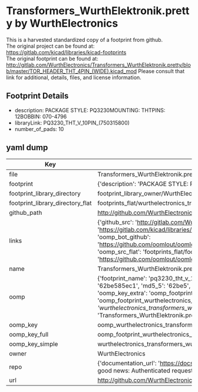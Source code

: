 # Transformers_WurthElektronik.pretty by WurthElectronics  
This is a harvested standardized copy of a footprint from github.  
The original project can be found at:  
https://gitlab.com/kicad/libraries/kicad-footprints  
The original footprint can be found at:
http://gitlab.com/WurthElectronics/Transformers_WurthElektronik.pretty/blob/master/TOR_HEADER_THT_4PIN_(WIDE).kicad_mod
Please consult that link for additional, details, files, and license information.  
## Footprint Details
* description: PACKAGE STYLE: PQ3230MOUNTING: THTPINS: 12BOBBIN: 070-4796  
* libraryLink: PQ3230_THT_V_10PIN_(750315800)  
* number_of_pads: 10  
## yaml dump  
| Key | Value |  
| --- | --- |  
| file | Transformers_WurthElektronik.pretty/PQ3230_THT_V_10PIN_(750315800).kicad_mod |  
| footprint | {'description': 'PACKAGE STYLE: PQ3230MOUNTING: THTPINS: 12BOBBIN: 070-4796', 'libraryLink': 'PQ3230_THT_V_10PIN_(750315800)', 'number_of_pads': 10} |  
| footprint_library_directory | footprint_library_owner/WurthElectronics_Transformers_WurthElektronik.pretty |  
| footprint_library_directory_flat | footprints_flat/wurthelectronics_transformers_wurthelektronik_pq3230_tht_v_10pin_(750315800)/working |  
| github_path | http://github.com/WurthElectronics/Transformers_WurthElektronik.pretty/blob/master/PQ3230_THT_V_10PIN_(750315800).kicad_mod |  
| links | {'github_src': 'http://gitlab.com/WurthElectronics/Transformers_WurthElektronik.pretty/blob/master/TOR_HEADER_THT_4PIN_(WIDE).kicad_mod', 'github_src_repo': 'https://gitlab.com/kicad/libraries/kicad-footprints', 'oomp_bot': 'footprints/wurthelectronics_transformers_wurthelektronik_pq3230_tht_v_10pin_(750315800)/working', 'oomp_bot_github': 'https://github.com/oomlout/oomlout_oomp_footprint_bot/tree/main/footprints/wurthelectronics_transformers_wurthelektronik_pq3230_tht_v_10pin_(750315800)/working', 'oomp_src_flat': 'footprints_flat/footprints_flat/wurthelectronics_transformers_wurthelektronik_pq3230_tht_v_10pin_(750315800)/working', 'oomp_src_flat_github': 'https://github.com/oomlout/oomlout_oomp_footprint_src/tree/main/footprints_flat/wurthelectronics_transformers_wurthelektronik_pq3230_tht_v_10pin_(750315800)/working'} |  
| name | Transformers_WurthElektronik.pretty |  
| oomp | {'footprint_name': 'pq3230_tht_v_10pin_(750315800)', 'library_name': 'transformers_wurthelektronik', 'md5': '62be585ec1c433c57af2c8d4b14420d0', 'md5_10': '62be585ec1', 'md5_5': '62be5', 'md5_6': '62be58', 'oomp_key': 'oomp_wurthelectronics_transformers_wurthelektronik_pq3230_tht_v_10pin_(750315800)', 'oomp_key_extra': 'oomp_footprint_wurthelectronics_transformers_wurthelektronik_pq3230_tht_v_10pin_(750315800)', 'oomp_key_full': 'oomp_footprint_wurthelectronics_transformers_wurthelektronik_pq3230_tht_v_10pin_(750315800)_62be58', 'oomp_key_simple': 'wurthelectronics_transformers_wurthelektronik_pq3230_tht_v_10pin_(750315800)', 'original_filename': 'Transformers_WurthElektronik.pretty/PQ3230_THT_V_10PIN_(750315800).kicad_mod', 'owner_name': 'wurthelectronics'} |  
| oomp_key | oomp_wurthelectronics_transformers_wurthelektronik_pq3230_tht_v_10pin_(750315800) |  
| oomp_key_full | oomp_footprint_wurthelectronics_transformers_wurthelektronik_pq3230_tht_v_10pin_(750315800) |  
| oomp_key_simple | wurthelectronics_transformers_wurthelektronik_pq3230_tht_v_10pin_(750315800) |  
| owner | WurthElectronics |  
| repo | {'documentation_url': 'https://docs.github.com/rest/overview/resources-in-the-rest-api#rate-limiting', 'message': "API rate limit exceeded for 84.66.173.59. (But here's the good news: Authenticated requests get a higher rate limit. Check out the documentation for more details.)"} |  
| url | http://github.com/WurthElectronics/Transformers_WurthElektronik.pretty |  


